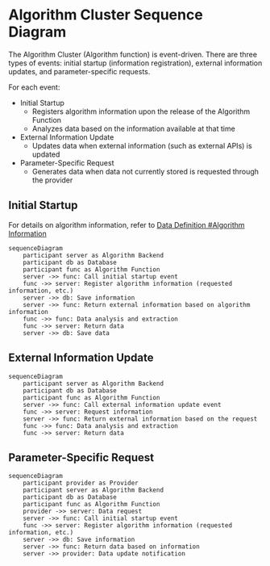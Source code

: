 # Algorithm Cluster Sequence Diagram

The Algorithm Cluster (Algorithm function) is event-driven. There are three types of events: initial startup (information registration), external information updates, and parameter-specific requests.

For each event:

- Initial Startup
  - Registers algorithm information upon the release of the Algorithm Function
  - Analyzes data based on the information available at that time
- External Information Update
  - Updates data when external information (such as external APIs) is updated
- Parameter-Specific Request
  - Generates data when data not currently stored is requested through the provider

## Initial Startup

For details on algorithm information, refer to [Data Definition #Algorithm Information](../data.md#アルゴリズム情報)

```mermaid
sequenceDiagram
    participant server as Algorithm Backend
    participant db as Database
    participant func as Algorithm Function
    server ->> func: Call initial startup event
    func ->> server: Register algorithm information (requested information, etc.)
    server ->> db: Save information
    server ->> func: Return external information based on algorithm information
    func ->> func: Data analysis and extraction
    func ->> server: Return data
    server ->> db: Save data
```

## External Information Update

```mermaid
sequenceDiagram
    participant server as Algorithm Backend
    participant db as Database
    participant func as Algorithm Function
    server ->> func: Call external information update event
    func ->> server: Request information
    server ->> func: Return external information based on the request
    func ->> func: Data analysis and extraction
    func ->> server: Return data
```

## Parameter-Specific Request

```mermaid
sequenceDiagram
    participant provider as Provider
    participant server as Algorithm Backend
    participant db as Database
    participant func as Algorithm Function
    provider ->> server: Data request
    server ->> func: Call initial startup event
    func ->> server: Register algorithm information (requested information, etc.)
    server ->> db: Save information
    server ->> func: Return data based on information
    server ->> provider: Data update notification
```
